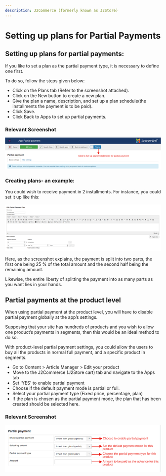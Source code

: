 ```yaml
---
description: J2Commerce (formerly known as J2Store)
---
```


# Setting up plans for Partial Payments

## Setting up plans for partial payments: <a href="#setting-up-plans-for-partial-payments" id="setting-up-plans-for-partial-payments"></a>

If you like to set a plan as the partial payment type, it is necessary to define one first.

To do so, follow the steps given below:

* Click on the Plans tab (Refer to the screenshot attached).
* Click on the New button to create a new plan.
* Give the plan a name, description, and set up a plan schedule(the installments the payment is to be paid).
* Click Save.
* Click Back to Apps to set up partial payments.

### Relevant Screenshot <a href="#relevant-screenshot" id="relevant-screenshot"></a>

![partial payment plan](https://raw.githubusercontent.com/j2store/doc-images/master/partial-payments/setting-up-plans-for-partial-payments/app_partialpaymentplan.png)

### Creating plans- an example: <a href="#creating-plans--an-example" id="creating-plans--an-example"></a>

You could wish to receive payment in 2 installments. For instance, you could set it up like this:

![plan setup](https://raw.githubusercontent.com/j2store/doc-images/master/partial-payments/setting-up-plans-for-partial-payments/app_partialpaymentplansetup.png)

Here, as the screenshot explains, the payment is split into two parts, the first one being 25 % of the total amount and the second half being the remaining amount.

Likewise, the entire liberty of splitting the payment into as many parts as you want lies in your hands.

## Partial payments at the product level <a href="#partial-payments-at-product-level" id="partial-payments-at-product-level"></a>

When using partial payment at the product level, you will have to disable partial payment globally at the app’s settings.

Supposing that your site has hundreds of products and you wish to allow one product’s payments in segments, then this would be an ideal method to do so.

With product-level partial payment settings, you could allow the users to buy all the products in normal full payment, and a specific product in segments.

* Go to Content > Article Manager > Edit your product
* Move to the J2Commerce (J2Store cart) tab and navigate to the Apps tab
* Set 'YES' to enable partial payment
* Choose if the default payment mode is partial or full.
* Select your partial payment type (Fixed price, percentage, plan)
* If the plan is chosen as the partial payment mode, the plan that has been created should be selected here.

### Relevant Screenshot <a href="#relevant-screenshot-1" id="relevant-screenshot-1"></a>

![payment product](https://raw.githubusercontent.com/j2store/doc-images/master/partial-payments/setting-up-plans-for-partial-payments/app_partialpaymentproduct.png)
